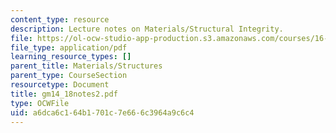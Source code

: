 ```yaml
---
content_type: resource
description: Lecture notes on Materials/Structural Integrity.
file: https://ol-ocw-studio-app-production.s3.amazonaws.com/courses/16-01-unified-engineering-i-ii-iii-iv-fall-2005-spring-2006/a6dca6c164b1701c7e666c3964a9c6c4_gm14_18notes2.pdf
file_type: application/pdf
learning_resource_types: []
parent_title: Materials/Structures
parent_type: CourseSection
resourcetype: Document
title: gm14_18notes2.pdf
type: OCWFile
uid: a6dca6c1-64b1-701c-7e66-6c3964a9c6c4
---
```

